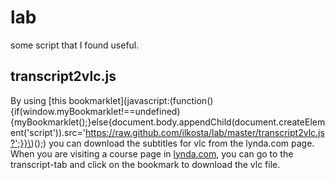 lab
===

some script that I found useful.

transcript2vlc.js
-----------------

By using [this bookmarklet](javascript:(function(\){if(window.myBookmarklet!==undefined\){myBookmarklet(\);}else{document.body.appendChild(document.createElement('script'\)\).src='https://raw.github.com/ilkosta/lab/master/transcript2vlc.js?';}}\)(\);) you can download the subtitles for vlc from the lynda.com page.
When you are visiting a course page in [lynda.com](http://lynda.com), you can go to the transcript-tab and click on the bookmark to download the vlc file.

